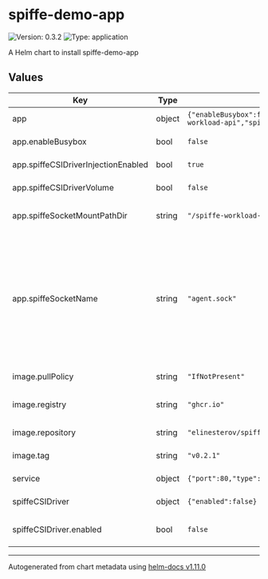 # spiffe-demo-app

![Version: 0.3.2](https://img.shields.io/badge/Version-0.3.2-informational?style=flat-square) ![Type: application](https://img.shields.io/badge/Type-application-informational?style=flat-square)

A Helm chart to install spiffe-demo-app

## Values

| Key | Type | Default | Description |
|-----|------|---------|-------------|
| app | object | `{"enableBusybox":false,"spiffeCSIDriverInjectionEnabled":true,"spiffeCSIDriverVolume":false,"spiffeSocketMountPathDir":"/spiffe-workload-api","spiffeSocketName":"agent.sock"}` | The App configuration |
| app.enableBusybox | bool | `false` | Enable busybox container |
| app.spiffeCSIDriverInjectionEnabled | bool | `true` | SPIRL SPIFFE CSI injeciton enabled |
| app.spiffeCSIDriverVolume | bool | `false` | Add SPIFFE CSIdirver volume |
| app.spiffeSocketMountPathDir | string | `"/spiffe-workload-api"` | SPIFFE Workload API socket mount path |
| app.spiffeSocketName | string | `"agent.sock"` | SPIFFE Workload API socket name exposed by the agent the resulting default socket path will be /spiffe-workload-api/agent.sock spiffeSocketName is a filename from the socket path for the agent |
| image.pullPolicy | string | `"IfNotPresent"` | The image pull policy |
| image.registry | string | `"ghcr.io"` | The OCI registry to pull the image from |
| image.repository | string | `"elinesterov/spiffe-demo-app"` | The repository within the registry |
| image.tag | string | `"v0.2.1"` | The image tag to pull |
| service | object | `{"port":80,"type":"LoadBalancer"}` | The service type to use |
| spiffeCSIDriver | object | `{"enabled":false}` | SPIFFE CSI driver support |
| spiffeCSIDriver.enabled | bool | `false` | Enable/disable SPIFFE CSI driver support |

----------------------------------------------
Autogenerated from chart metadata using [helm-docs v1.11.0](https://github.com/norwoodj/helm-docs/releases/v1.11.0)
